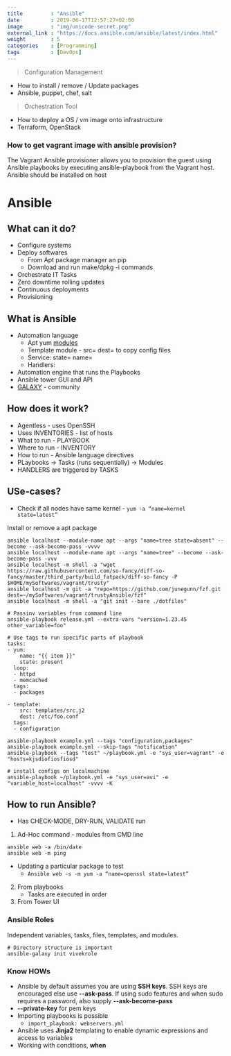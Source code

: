 ```yaml
---
title         : "Ansible"
date          : 2019-06-17T12:57:27+02:00
image         : "img/unicode-secret.png"
external_link : "https://docs.ansible.com/ansible/latest/index.html"
weight        : 5
categories    : [Programming]
tags          : [DevOps]
---
```


> Configuration Management

* How to install / remove / Update packages
* Ansible, puppet, chef, salt

> Orchestration Tool

* How to deploy a OS / vm image onto infrastructure
* Terraform, OpenStack


### How to get vagrant image with ansible provision?

The Vagrant Ansible provisioner allows you to provision the guest using Ansible playbooks by executing ansible-playbook from the Vagrant host. Ansible should be installed on host


# Ansible

## What can it do?
* Configure systems
* Deploy softwares
  * From Apt package manager an pip
  * Download and run make/dpkg -i commands 
* Orchestrate IT Tasks
* Zero downtime rolling updates
* Continuous deployments
* Provisioning

## What is Ansible
* Automation language
  * Apt yum [modules]()
  * Template module - src= dest= to copy config files
  * Service: state= name=
  * Handlers:
* Automation engine that runs the Playbooks
* Ansible tower GUI and API
* [GALAXY](https://galaxy.ansible.com/) - community

## How does it work?
* Agentless - uses OpenSSH
* Uses INVENTORIES - list of hosts
* What to run - PLAYBOOK
* Where to run - INVENTORY
* How to run - Ansible language directives
* PLaybooks -> Tasks (runs sequentially) -> Modules
* HANDLERS are triggered by TASKS  

## USe-cases?
* Check if all nodes have same kernel - `yum -a “name=kernel state=latest”`

Install or remove a apt package
```
ansible localhost --module-name apt --args "name=tree state=absent" --become --ask-become-pass -vvvv
ansible localhost --module-name apt --args "name=tree" --become --ask-become-pass -vvv
ansible localhost -m shell -a "wget https://raw.githubusercontent.com/so-fancy/diff-so-fancy/master/third_party/build_fatpack/diff-so-fancy -P $HOME/mySoftwares/vagrant/trusty"
ansible localhost -m git -a "repo=https://github.com/junegunn/fzf.git dest=~/mySoftwares/vagrant/trustyAnsible/fzf"
ansible localhost -m shell -a "git init --bare ./dotfiles" 

# Passinv variables from command line
ansible-playbook release.yml --extra-vars "version=1.23.45 other_variable=foo"

# Use tags to run specific parts of playbook
tasks:
- yum:
    name: "{{ item }}"
    state: present
  loop:
  - httpd
  - memcached
  tags:
  - packages

- template:
    src: templates/src.j2
    dest: /etc/foo.conf
  tags:
  - configuration
  
ansible-playbook example.yml --tags "configuration,packages"
ansible-playbook example.yml --skip-tags "notification"
ansible-playbook --tags "test" ~/playbook.yml -e "sys_user=vagrant" -e "hosts=kjsdiofiosfiosd"

# install configs on localmachine
ansible-playbook ~/playbook.yml -e "sys_user=avi" -e "variable_host=localhost" -vvvv -K
```

## How to run Ansible?
* Has CHECK-MODE, DRY-RUN, VALIDATE run
1. Ad-Hoc command - modules from CMD line
  ```
  ansible web -a /bin/date
  ansible web -m ping
  ```
   * Updating a particular package to test
     * `Ansible web -s -m yum -a “name=openssl state=latest”`
2. From playbooks
   * Tasks are executed in order
3. From Tower UI

### Ansible Roles

Independent variables, tasks, files, templates, and modules.

```
# Directory structure is important
ansible-galaxy init vivekrole 

```

### Know HOWs
* Ansible by default assumes you are using **SSH keys**. SSH keys are encouraged else use **--ask-pass**. If using sudo features and when sudo requires a password, also supply **--ask-become-pass**
* **--private-key** for pem keys
* Importing playbooks is possible
  - `import_playbook: webservers.yml`
* Ansible uses **Jinja2** templating to enable dynamic expressions and access to variables
* Working with conditions, **when**